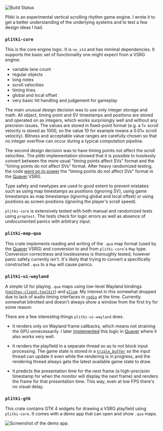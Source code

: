 ![Build Status](https://img.shields.io/github/workflow/status/YaLTeR/plitki/CI/master?style=flat-square)
<!-- [![Coverage (Codecov)](https://img.shields.io/codecov/c/github/YaLTeR/plitki?logo=codecov&style=flat-square)](https://codecov.io/gh/YaLTeR/plitki) -->

Plitki is an experimental vertical scrolling rhythm game engine. I wrote it to get a better understanding of the underlying systems and to test a few design ideas I had.

### `plitki-core`

This is the core engine logic. It is `no_std` and has minimal dependencies. It supports the basic set of functionality one might expect from a VSRG engine:
- variable lane count
- regular objects
- long notes
- scroll velocities
- timing lines
- global and local offset
- very basic hit handling and judgement for gameplay

The main unusual design decision was to use only integer storage and math. All object, timing point and SV timestamps and positions are stored and operated on as integers, which works surprisingly well and without any precision issues. The values are stored in fixed-point format (e.g. a 1× scroll velocity is stored as 1000, so the value 10 for example means a 0.01× scroll velocity). Bitness and acceptable value ranges are carefully chosen so that no integer overflow can occur during a typical computation pipeline.

The second design decision was to have timing points not affect the scroll velocities. The plitki implementation showed that it is possible to losslessly convert between the more usual "timing points affect SVs" format and the "timing points do not affect SVs" format. After heavy randomized testing, the code [went on to power](https://github.com/Quaver/Quaver.API/pull/80) the "timing points do not affect SVs" format in the [Quaver] VSRG.

Type safety and newtypes are used to good extent to prevent mistakes such as using map timestamps as positions (ignoring SV), using game timestamps as map timestamps (ignoring global and local offset) or using positions as screen positions (ignoring the player's scroll speed).

`plitki-core` is extensively tested with both manual and randomized tests using `proptest`. The tests check for logic errors as well as absence of undocumented panics with arbitrary input.

### `plitki-map-qua`

This crate implements reading and writing of the `.qua` map format (used by the [Quaver] VSRG) and conversion to and from `plitki-core`'s `Map` type. Conversion correctness and losslessness is thoroughly tested, however panic safety currently isn't. It's likely that trying to convert a specifically constructed `.qua` to a `Map` will cause panics.

### `plitki-ui-wayland`

A simple UI for playing `.qua` maps using low-level Wayland bindings ([`smithay-client-toolkit`](https://lib.rs/crates/smithay-client-toolkit)) and [`glium`](https://lib.rs/crates/glium). My interest in this somewhat dropped due to lack of audio timing interfaces in [`rodio`](https://lib.rs/crates/rodio) at the time. Currently somewhat bitrotted and doesn't always show a window from the first try for some reason.

There are a few interesting things `plitki-ui-wayland` does.

- It renders only on Wayland frame callbacks, which means not straining the GPU unnecessarily. I later [implemented](https://github.com/Quaver/MonoGame/pull/3/commits/71fa189880b1fda8a1a1e18029da62fbad81d5ce) this logic in [Quaver] where it also works very well.

- It renders the playfield in a separate thread so as to not block input processing. The game state is stored in a [`triple_buffer`](https://lib.rs/crates/triple_buffer) so the input thread can update it even while the rendering is in progress, and the rendering thread always gets the latest available game state to draw.

- It predicts the presentation time for the next frame (a high-precision timestamp for when the monitor will display the next frame) and renders the frame for that presentation time. This way, even at low FPS there's no visual delay.

### `plitki-gtk`

This crate contains GTK 4 widgets for drawing a VSRG playfield using `plitki-core`. It comes with a demo app that can open and show `.qua` maps.

![Screenshot of the demo app.](plitki-gtk/screenshot.png)

[Quaver]: https://quavergame.com/